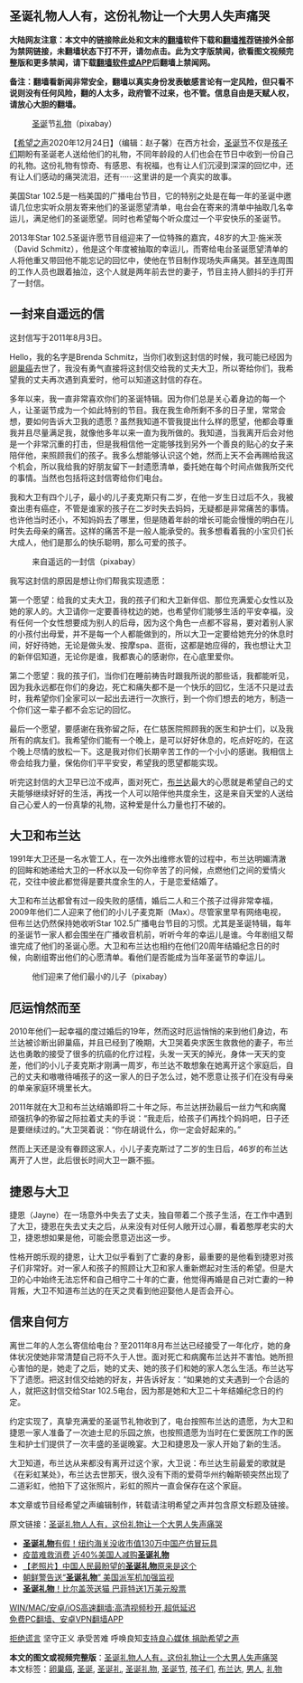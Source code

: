  <h2>圣诞礼物人人有，这份礼物让一个大男人失声痛哭</h2> <p class="notice"><b>大陆网友注意：本文中的链接除此处和文末的<a href="https://github.com/bannedbook/fanqiang" >翻墙</a>软件下载和<a href="https://github.com/killgcd/justmysocks/blob/master/README.md">翻墙推荐</a>链接外全部为禁网链接，未翻墙状态下打不开，请勿点击。此为文字版禁闻，欲看图文视频完整版和更多禁闻，请下载<a href="https://github.com/bannedbook/fanqiang">翻墙软件或APP</a>后翻墙上禁闻网。</p><p>备注：翻墙看新闻非常安全，翻墙以真实身份发表敏感言论有一定风险，但只看不说则没有任何风险，翻的人太多，政府管不过来，也不管。信息自由是天赋人权，请放心大胆的翻墙。</b></p>  <div class="entry"> <figure><figcaption><a href="https://www.bannedbook.org/bnews/tag/%E5%9C%A3%E8%AF%9E/" class="st_tag internal_tag" rel="tag" title="标签 圣诞 下的日志">圣诞</a>节<a href="https://www.bannedbook.org/bnews/tag/%E7%A4%BC%E7%89%A9/" class="st_tag internal_tag" rel="tag" title="标签 礼物 下的日志">礼物</a>（pixabay）</figcaption></figure> <p>【<span class='wp_keywordlink_affiliate'><a href="https://www.soundofhope.org" title="希望之声" target="_blank">希望之声</a></span>2020年12月24日】（编辑：赵子馨）在西方社会，<a href="https://www.bannedbook.org/bnews/tag/%e5%9c%a3%e8%af%9e%e8%8a%82/" class="st_tag internal_tag" rel="tag" title="标签 圣诞节 下的日志">圣诞节</a>不仅是<a href="https://www.bannedbook.org/bnews/tag/%E5%AD%A9%E5%AD%90%E4%BB%AC/" class="st_tag internal_tag" rel="tag" title="标签 孩子们 下的日志">孩子们</a>期盼有圣诞老人送给他们的礼物，不同年龄段的人们也会在节日中收到一份自己的礼物。这份礼物有惊奇、有感恩、有祝福，也有让人们沉浸到深深的回忆中，还有让人们感动的痛哭流泪，还有······这里讲的是一个真实的故事。</p> <p>美国Star 102.5是一档美国的广播电台节目，它的特别之处是在每一年的圣诞中邀请几位忠实听众朋友寄来他们的圣诞愿望清单，电台会在寄来的清单中抽取几名幸运儿，满足他们的圣诞愿望。同时也希望每个听众度过一个平安快乐的圣诞节。</p> <p>2013年Star 102.5圣诞许愿节目组迎来了一位特殊的嘉宾，48岁的大卫·施米茨（David Schmitz），他是这个年度被抽取的幸运儿，而寄给电台圣诞愿望清单的人将他重又带回他不能忘记的回忆中，使他在节目制作现场失声痛哭。甚至连周围的工作人员也跟着抽泣，这个人就是两年前去世的妻子，节目主持人颤抖的手打开了一封信。</p> <h2><strong>一封来自遥远的信</strong></h2> <p>这封信写于2011年8月3日。</p> <p>Hello，我的名字是Brenda Schmitz，当你们收到这封信的时候，我可能已经因为<a href="https://www.bannedbook.org/bnews/tag/%E5%8D%B5%E5%B7%A2%E7%99%8C/" class="st_tag internal_tag" rel="tag" title="标签 卵巢癌 下的日志">卵巢癌</a>去世了，我没有勇气直接将这封信交给我的丈夫大卫，所以寄给你们，我希望我的丈夫再次遇到真爱时，他可以知道这封信的存在。</p> <p>多年以来，我一直非常喜欢你们的圣诞特辑。因为你们总是关心着身边的每一个人，让圣诞节成为一个如此特别的节目。我在我生命所剩不多的日子里，常常会想，要如何告诉大卫我的遗愿？虽然我知道不管我提出什么样的愿望，他都会尊重我并且尽量满足我，就像他多年以来一直为我所做的。我知道，当我离开后会对他是一个非常沉重的打击，但是我相信他一定能够找到另外一个善良的贴心的女子来陪伴他，来照顾我们的孩子。我多么想能够认识这个她，然而上天不会再赐给我这个机会，所以我给我的好朋友留下一封遗愿清单，委托她在每个时间点做我所交代的事情。当然也包括将这封信寄给你们电台。</p>  <p>我和大卫有四个儿子，最小的儿子麦克斯只有二岁，在他一岁生日过后不久，我被查出患有癌症，不管是谁家的孩子在二岁时失去妈妈，无疑都是非常痛苦的事情。也许他当时还小，不知妈妈去了哪里，但是随着年龄的增长可能会慢慢的明白在儿时失去母亲的痛苦。这样的痛苦不是一般人能承受的。我多想看着我的小宝贝们长大成人，他们是那么的快乐聪明，那么可爱的孩子。</p> <figure><figcaption>来自遥远的一封信（pixabay）</figcaption></figure> <p>我写这封信的原因是想让你们帮我实现遗愿：</p> <p>第一个愿望：给我的丈夫大卫，我的孩子们和大卫新伴侣、那位充满爱心女性以及她的家人的。大卫请你一定要善待枕边的她，也希望你们能够生活的平安幸福，没有任何一个女性想要成为别人的后母，因为这个角色一点都不容易，要对着别人家的小孩付出母爱，并不是每一个人都能做到的，所以大卫一定要给她充分的休息时间，好好待她，无论是做头发、按摩spa、逛街，这都是她应得的，我也想让大卫的新伴侣知道，无论你是谁，我都衷心的感谢你，在心底里爱你。</p> <p>第二个愿望：我的孩子们，当你们在睡前祷告时跟我所说的那些话，我都能听见，因为我永远都在你们的身边，死亡和痛失都不是一个快乐的回忆，生活不只是过去时，我希望你们全家可以一起出去进行一次旅行，到一个你们想去的地方，制造一个你们这一辈子都不会忘记的回忆。</p> <p>最后一个愿望，要感谢在我弥留之际，在仁慈医院照顾我的医生和护士们，以及我所有的病友们。我希望你们能有一个晚上，是可以好好休息的，吃点好吃的，在这个晚上尽情的放松一下。这是我对你们长期辛苦工作的一个小小的感谢。我相信上帝会给我力量，保佑你们平平安安，希望我的愿望都能实现。</p> <p>听完这封信的大卫早已泣不成声，面对死亡，<a href="https://www.bannedbook.org/bnews/tag/%e5%b8%83%e5%85%b0%e8%be%be/" class="st_tag internal_tag" rel="tag" title="标签 布兰达 下的日志">布兰达</a>最大的心愿就是希望自己的丈夫能够继续好好的生活，再找一个人可以陪伴他共度余生，这是来自天堂的人送给自己心爱人的一份真挚的礼物，这种爱是什么力量也打不破的。</p>  <h2><strong>大卫和布兰达</strong></h2> <p>1991年大卫还是一名水管工人，在一次外出维修水管的过程中，布兰达明媚清澈的回眸和她递给大卫的一杯水以及一句你辛苦了的问候，点燃他们之间的爱情火花，交往中彼此都觉得是要共度余生的人，于是恋爱结婚了。</p> <p>大卫和布兰达都曾有过一段失败的感情，婚后二人和三个孩子过得非常幸福，2009年他们二人迎来了他们的小儿子麦克斯（Max）。尽管家里早有网络电视，但布兰达仍然保持她收听Star 102.5广播电台节目的习惯。尤其是圣诞特辑，每年的圣诞节一家人都会围坐在广播收音机前，听听今年的幸运儿是谁。今年剧组又帮谁完成了他们的圣诞心愿。大卫和布兰达也相约在他们20周年结婚纪念日的时候，向剧组寄出他们的心愿清单。看他们是否能成为当年圣诞节的幸运儿。</p> <figure><figcaption>他们迎来了他们最小的儿子（pixabay）</figcaption></figure> <h2><strong>厄运悄然而至</strong></h2> <p>2010年他们一起幸福的度过婚后的19年，然而这时厄运悄悄的来到他们身边，布兰达被诊断出卵巢癌，并且已经到了晚期，大卫哭着央求医生救救他的妻子，布兰达也勇敢的接受了很多的抗癌的化疗过程，头发一天天的掉光，身体一天天的变差，他们的小儿子麦克斯才刚满一周岁，布兰达不敢想象在她离开这个家庭后，自己的丈夫和嗷嗷待哺孩子的这一家人的日子怎么过，她不愿意让孩子们在没有母亲的单亲家庭环境里长大。</p> <p>2011年就在大卫和布兰达结婚即将二十年之际，布兰达拼劲最后一丝力气和病魔顽强抗争的弥留之际拉着丈夫的手说：“我走后，给孩子们再找个妈妈吧，日子还是要继续过的。”大卫哭着说：“你在胡说什么，你一定会好起来的。”</p> <p>然而上天还是没有眷顾这家人，小儿子麦克斯过了二岁的生日后，46岁的布兰达离开了人世，此后很长时间大卫一蹶不振。</p> <h2><strong>捷恩与大卫</strong></h2> <p>捷恩（Jayne）在一场意外中失去了丈夫，独自带着二个孩子生活，在工作中遇到了大卫，捷恩在失去丈夫之后，从来没有对任何人敞开过心扉，看着憨厚老实的大卫，捷恩想如果是他，可能会愿意迈出这一步。</p>  <p>性格开朗乐观的捷恩，让大卫似乎看到了亡妻的身影，最重要的是他看到捷恩对孩子们非常好。对一家人和孩子的照顾让大卫和家人重新燃起对生活的希望。但是大卫的心中始终无法忘怀和自己相守二十年的亡妻，他觉得再婚是自己对亡妻的一种背叛，大卫不知道布兰达的在天之灵看到他迎娶他人是否会开心。</p> <h2><strong>信来自何方</strong></h2> <p>离世二年的人怎么寄信给电台？至2011年8月布兰达已经接受了一年化疗，她的身体状况使她非常清楚自己将不久于人世。面对死亡和病魔布兰达并不害怕。她所担心害怕的是，她走了之后，她的丈夫、她的孩子们和她的家人怎么生活。布兰达写下了遗愿。把这封信交给她的好友，并告诉好友：“如果她的丈夫遇到一个合适的人，就把这封信交给Star 102.5电台，因为那是她和大卫二十年结婚纪念日的约定。</p> <p>约定实现了，真挚充满爱的圣诞节礼物收到了，电台按照布兰达的遗愿，为大卫和捷恩一家人准备了一次迪士尼的乐园之旅，也按照遗愿为当时在仁爱医院工作的医生和护士们提供了一次丰盛的圣诞晚宴。大卫和捷恩及一家人开始了新的生活。</p> <p>大卫知道，布兰达从来都没有离开过这个家，大卫说：布兰达生前最爱的歌就是《在彩虹某处》，布兰达去世那天，很久没有下雨的爱荷华州约翰斯顿突然出现了二道彩虹，他拍下了这张照片，彩虹的照片一直会保存在这个家庭。</p> <p>本文章或节目经希望之声编辑制作，转载请注明希望之声并包含原文标题及链接。</p> <p>原文链接：<a class="src_link"  href="https://www.soundofhope.org/post/456976" target="_blank">圣诞礼物人人有，这份礼物让一个大男人失声痛哭</a></p>  <ul class='op-related-articles' title='相关阅读'> <li><a href='https://www.bannedbook.org/bnews/cnnews/20201225/1454574.html' target='_blank'><b>圣诞礼物</b>有假！纽约海关没收市值130万中国产仿冒玩具</a></li> <li><a href='https://www.bannedbook.org/bnews/cnnews/20201214/1447234.html' target='_blank'>疫苗难救消费 近40%美国人减购<b>圣诞礼物</b></a></li> <li><a href='https://www.bannedbook.org/bnews/lifebaike/20191229/1249488.html' target='_blank'>【老照片】中国人民最盼望的<b>圣诞礼物</b>原来是这个</a></li> <li><a href='https://www.bannedbook.org/bnews/worldnews/20191227/1248559.html' target='_blank'>朝鲜警告送“<b>圣诞礼物</b>” 美国派军机加强监视</a></li> <li><a href='https://www.bannedbook.org/bnews/funmedia/20191227/1248390.html' target='_blank'><b>圣诞礼物</b>！比尔盖茨送猫 巴菲特送1万美元股票</a></li> </ul> <p class="texttj"> <a href="https://github.com/bannedbook/fanqiang/wiki/V2ray%E6%9C%BA%E5%9C%BA" target="_blank">WIN/MAC/安卓/iOS高速翻墙:高清视频秒开,超低延迟</a><br/> <a href="https://github.com/bannedbook/fanqiang/wiki/%E7%A6%81%E9%97%BB%E7%BD%91%E5%AE%89%E5%8D%93%E7%BF%BB%E5%A2%99%E6%96%B0%E9%97%BBAPP" target="_blank">免费PC翻墙、安卓VPN翻墙APP</a></p><p><span class='wp_keywordlink'><a href="https://www.bannedbook.org/forum2/topic1584.html" title="《拒绝谎言》" target="_blank">拒绝谎言</a></span> 坚守正义 承受苦难 呼唤良知<a href="/page/donate">支持良心媒体 捐助希望之声</a></p><a name='sharetosocial'></a>       <div><b>本文的图文或视频完整版</b>：<a href='https://www.bannedbook.org/bnews/comments/20201225/1454598.html'>圣诞礼物人人有，这份礼物让一个大男人失声痛哭</a></div>  </div><!--END ENTRY--> <div class="postfooter"> <div>本文标签：<a href="https://www.bannedbook.org/bnews/tag/%E5%8D%B5%E5%B7%A2%E7%99%8C/" rel="tag">卵巢癌</a>, <a href="https://www.bannedbook.org/bnews/tag/%E5%9C%A3%E8%AF%9E/" rel="tag">圣诞</a>, <a href="https://www.bannedbook.org/bnews/tag/%E5%9C%A3%E8%AF%9E%E7%A4%BC/" rel="tag">圣诞礼</a>, <a href="https://www.bannedbook.org/bnews/tag/%E5%9C%A3%E8%AF%9E%E7%A4%BC%E7%89%A9/" rel="tag">圣诞礼物</a>, <a href="https://www.bannedbook.org/bnews/tag/%e5%9c%a3%e8%af%9e%e8%8a%82/" rel="tag">圣诞节</a>, <a href="https://www.bannedbook.org/bnews/tag/%E5%AD%A9%E5%AD%90%E4%BB%AC/" rel="tag">孩子们</a>, <a href="https://www.bannedbook.org/bnews/tag/%e5%b8%83%e5%85%b0%e8%be%be/" rel="tag">布兰达</a>, <a href="https://www.bannedbook.org/bnews/tag/%e7%94%b7%e4%ba%ba/" rel="tag">男人</a>, <a href="https://www.bannedbook.org/bnews/tag/%E7%A4%BC%E7%89%A9/" rel="tag">礼物</a></div>  </div><!--END POSTFOOTER--> 